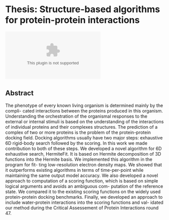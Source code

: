 Thesis: Structure-based algorithms for protein-protein interactions
======

![Alt text](https://github.com/lupoglaz/thesis/blob/master/Cover/logo_Univ_Grenoble.eps)

## Abstract
The phenotype of every known living organism is determined mainly by the compli-
cated interactions between the proteins produced in this organism. Understanding
the orchestration of the organismal responses to the external or internal stimuli
is based on the understanding of the interactions of individual proteins and their
complexes structures. The prediction of a complex of two or more proteins is the
problem of the protein-protein docking field. Docking algorithms usually have two
major steps: exhaustive 6D rigid-body search followed by the scoring. In this work
we made contribution to both of these steps. We developed a novel algorithm for
6D exhaustive search, HermiteFit. It is based on Hermite decomposition of 3D
functions into the Hermite basis. We implemented this algorithm in the program
for fit- ting low-resolution electron density maps. We showed that it outperforms
existing algorithms in terms of time-per-point while maintaining the same output
model accuracy. We also developed a novel approach to computation of a scoring
function, which is based on simple logical arguments and avoids an ambiguous com-
putation of the reference state. We compared it to the existing scoring functions
on the widely used protein-protein docking benchmarks. Finally, we developed an
approach to include water-protein interactions into the scoring functions and val-
idated our method during the Critical Assessement of Protein Interactions round
47.
